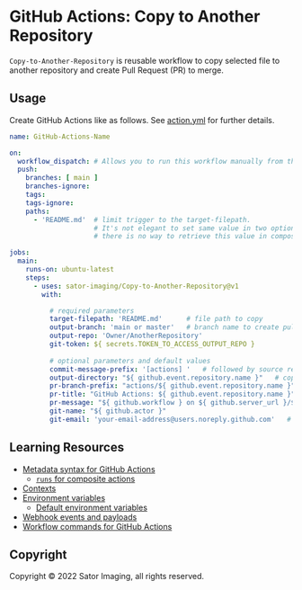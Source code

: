 # GitHub Actions: Copy to Another Repository

`Copy-to-Another-Repository` is reusable workflow to copy selected file to another repository and create Pull Request (PR) to merge.



## Usage

Create GitHub Actions like as follows.
See [action.yml](https://github.com/sator-imaging/Copy-to-Another-Repository/blob/main/action.yml) for further details.


```yaml
name: GitHub-Actions-Name

on:
  workflow_dispatch: # Allows you to run this workflow manually from the Actions tab
  push:
    branches: [ main ]
    branches-ignore:
    tags:
    tags-ignore:
    paths:
      - 'README.md'  # limit trigger to the target-filepath.
                     # It's not elegant to set same value in two options but
                     # there is no way to retrieve this value in composite action.

jobs:
  main:
    runs-on: ubuntu-latest
    steps:
      - uses: sator-imaging/Copy-to-Another-Repository@v1
        with:

          # required parameters
          target-filepath: 'README.md'      # file path to copy
          output-branch: 'main or master'   # branch name to create pull request
          output-repo: 'Owner/AnotherRepository'
          git-token: ${ secrets.TOKEN_TO_ACCESS_OUTPUT_REPO }
          
          # optional parameters and default values
          commit-message-prefix: '[actions] '   # followed by source repository and file name
          output-directory: "${ github.event.repository.name }"   # copy file into sub directory
          pr-branch-prefix: "actions/${ github.event.repository.name }"   # branch name prefix followed by date and time
          pr-title: "GitHub Actions: ${ github.event.repository.name }"   # followed by source repository and file name
          pr-message: "${ github.workflow } on ${ github.server_url }/${ github.repository }"   # followed by action repository
          git-name: "${ github.actor }"
          git-email: 'your-email-address@users.noreply.github.com'   # user icon is not displayed if not set
```



## Learning Resources

- [Metadata syntax for GitHub Actions](https://docs.github.com/en/actions/creating-actions/metadata-syntax-for-github-actions)
  - [`runs` for composite actions](https://docs.github.com/en/actions/creating-actions/metadata-syntax-for-github-actions#runs-for-composite-actions)
- [Contexts](https://docs.github.com/en/actions/learn-github-actions/contexts)
- [Environment variables](https://docs.github.com/en/actions/learn-github-actions/environment-variables)
  - [Default environment variables](https://docs.github.com/en/actions/learn-github-actions/environment-variables#default-environment-variables)
- [Webhook events and payloads](https://docs.github.com/en/developers/webhooks-and-events/webhooks/webhook-events-and-payloads)
- [Workflow commands for GitHub Actions](https://docs.github.com/en/actions/using-workflows/workflow-commands-for-github-actions)



## Copyright

Copyright &copy; 2022 Sator Imaging, all rights reserved.
